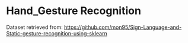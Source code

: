 # Hand_Gesture Recognition
Dataset retrieved from: https://github.com/mon95/Sign-Language-and-Static-gesture-recognition-using-sklearn
